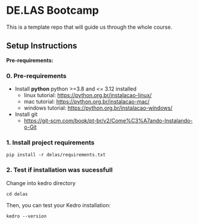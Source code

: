 # DE.LAS Bootcamp

This is a template repo that will guide us through the whole course.

## Setup Instructions

**Pre-requirements:** 

### 0. Pre-requirements
- Install **python** python >=3.8 and <= 3.12 installed
   - linux tutorial: https://python.org.br/instalacao-linux/
   - mac tutorial: https://python.org.br/instalacao-mac/
   - windows tutorial: https://python.org.br/instalacao-windows/
- Install git
  - https://git-scm.com/book/pt-br/v2/Come%C3%A7ando-Instalando-o-Git

### 1. Install project requirements

````
pip install -r delas/requirements.txt
````

### 2. Test if installation was sucessfull

Change into kedro directory

```
cd delas
```

Then, you can test your Kedro installation:

```
kedro --version
```
